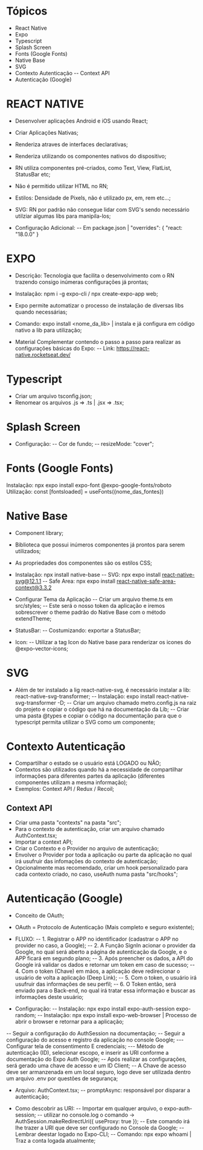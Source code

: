 # Tópicos 

- React Native
- Expo
- Typescript
- Splash Screen
- Fonts (Google Fonts)
- Native Base
- SVG
- Contexto Autenticação
-- Context API
- Autenticação (Google)


# REACT NATIVE 
 - Desenvolver aplicações Android e iOS usando React;
 - Criar Aplicações Nativas;
 - Renderiza atraves de interfaces declarativas;
 - Renderiza utilizando os componentes nativos do dispositivo;

 - RN utiliza componentes pré-criados, como Text, View, FlatList, StatusBar etc;
 - Não é permitido utilizar HTML no RN;
 - Estilos: Densidade de Pixels, não é utilizado px, em, rem etc...;
 - SVG: RN por padrão não consegue lidar com SVG's sendo necessário utilziar algumas libs para manipila-los;

 - Configuração Adicional:
  -- Em package.json | "overrides": { "react: "18.0.0" }
 
# EXPO
 - Descrição: Tecnologia que facilita o desenvolvimento com o RN trazendo consigo inúmeras configurações já prontas;
 - Instalação: npm i -g expo-cli / npx create-expo-app web;

 - Expo permite automatizar o processo de instalação de diversas libs quando necessárias;
 - Comando: expo install <nome_da_lib> | instala e já configura em código nativo a lib para utilização;

 - Material Complementar contendo o passo a passo para realizar as configurações básicas do Expo:
 -- Link: https://react-native.rocketseat.dev/

# Typescript
 - Criar um arquivo tsconfig.json;
 - Renomear os arquivos .js => .ts | .jsx => .tsx;

# Splash Screen
 - Configuração: 
 -- Cor de fundo;
 -- resizeMode: "cover";

# Fonts (Google Fonts)
 Instalação: npx expo install expo-font @expo-google-fonts/roboto
 Utilização: const [fontsloaded] = useFonts({nome_das_fontes})

# Native Base 
 - Component library;
 - Biblioteca que possui inúmeros componentes já prontos para serem utilizados;
 - As propriedades dos componentes são os estilos CSS;

 - Instalação: npx install native-base
 -- SVG: npx expo install react-native-svg@12.1.1
 -- Safe Area: npx expo install react-native-safe-area-context@3.3.2

 - Configurar Tema da Aplicação
 -- Criar um arquivo theme.ts em src/styles;
 -- Este será o nosso token da aplicação e iremos sobrescrever o theme padrão do Native Base com o método extendTheme;

 - StatusBar:
 -- Costumizando: exportar a StatusBar;

 - Icon:
 -- Utilizar a tag Icon do Native base para renderizar os icones do @expo-vector-icons;

# SVG
 - Além de ter instalado a lig react-native-svg, é necessário instalar a lib: react-native-svg-transformer;
 -- Instalação: expo install react-native-svg-transformer -D;
 -- Criar um arquivo chamado metro.config.js na raiz do projeto e copiar o código que há na documentação da Lib;
 -- Criar uma pasta @types e copiar o código na documentação para que o typescript permita utilizar o SVG como um componente;

# Contexto Autenticação
 - Compartilhar o estado se o usuário está LOGADO ou NÃO;
 - Contextos são utilizados quando há a necessidade de compartilhar informações para diferentes partes da aplicação (diferentes componentes utilizam a mesma informação);
 - Exemplos: Context API / Redux / Recoil;
 
## Context API
- Criar uma pasta "contexts" na pasta "src";
- Para o contexto de autenticação, criar um arquivo chamado AuthContext.tsx;
- Importar a context API;
- Criar o Contexto e o Provider no arquivo de autenticação;
- Envolver o Provider por toda a aplicação ou parte da aplicação no qual irá usufruir das infomações do contexto de autenticação;
- Opcionalmente mas recomendado, criar um hook personalizado para cada contexto criado, no caso, useAuth numa pasta "src/hooks";

# Autenticação (Google)
- Conceito de OAuth;
- OAuth = Protocolo de Autenticação (Mais completo e seguro existente);
- FLUXO:
-- 1. Registrar o APP no identificador (cadastrar o APP no provider no caso, a Google);
-- 2. A Função SignIn acionar o provider da Google, no qual será aberto a página de autenticação da Google, e o APP ficará em segundo plano;
-- 3. Após preencher os dados, a API do Google irá validar os dados e retornar um token em caso de sucesso;
-- 4. Com o token (Chave) em mãos, a aplicação deve redirecionar o usuário de volta a aplicação (Deep Link);
-- 5. Com o token, o usuário irá usufruir das informações de seu perfil;
-- 6. O Token então, será enviado para o Back-end, no qual irá tratar essa informação e buscar as informações deste usuário;

- Configuração:
-- Instalação: npx expo install expo-auth-session expo-random;
-- Instalação: npx expo install expo-web-browser | Processo de abrir o browser e retornar para a aplicação;

-- Seguir a configuração do AuthSession na documentação;
-- Seguir a configuração do acesso e registro da aplicação no console Google;
--- Configurar tela de consentimento E credenciais;
--- Método de autenticação (ID), selecionar escopo, e inserir as URI conforme a documentação do Expo Auth Google;
-- Após realizar as configurações, será gerado uma chave de acesso e um ID Client;
-- A Chave de acesso deve ser armanzenada em um local seguro, logo deve ser utilizada dentro um arquivo .env por questões de segurança;

- Arquivo: AuthContext.tsx;
-- promptAsync: responsável por disparar a autenticação;

- Como descobrir as URI:
-- Importar em qualquer arquivo, o expo-auth-session;
-- utilizar no console.log o comando -> AuthSession.makeRedirectUri({ useProxy: true });
-- Este comando irá lhe trazer a URI que deve ser configurado no Console da Google;
-- Lembrar deestar logado no Expo-CLI;
-- Comando: npx expo whoami | Traz a conta logada atualmente;

